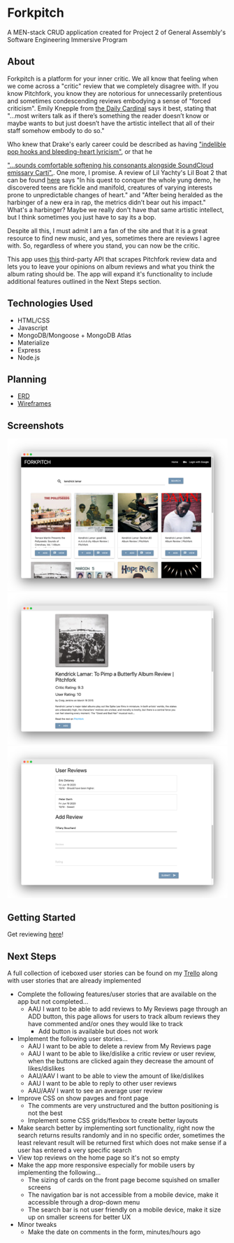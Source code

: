 # Forkpitch

A MEN-stack CRUD application created for Project 2 of General Assembly's Software Engineering Immersive Program

## About
Forkpitch is a platform for your inner critic. We all know that feeling when we come across a "critic" review that we completely disagree with. If you know Pitchfork, you know they are notorious for unnecessarily pretentious and sometimes condescending reviews embodying a sense of "forced criticism". Emily Knepple from [the Daily Cardinal](https://www.dailycardinal.com/article/2020/02/pitchforks-pretentious-problem) says it best, stating that "...most writers talk as if there’s something the reader doesn’t know or maybe wants to but just doesn’t have the artistic intellect that all of their staff somehow embody to do so." 

Who knew that Drake's early career could be described as having ["indelible pop hooks and bleeding-heart lyricism"](https://pitchfork.com/artists/27950-drake/), or that he 

["...sounds comfortable softening his consonants alongside SoundCloud emissary Carti".](https://pitchfork.com/reviews/albums/drake-dark-lane-demo-tapes/). One more, I promise. A review of Lil Yachty's Lil Boat 2 that can be found [here](https://pitchfork.com/reviews/albums/lil-yachty-lil-boat-2/) says "In his quest to conquer the whole yung demo, he discovered teens are fickle and manifold, creatures of varying interests prone to unpredictable changes of heart." and "After being heralded as the harbinger of a new era in rap, the metrics didn’t bear out his impact." What's a harbinger? Maybe we really don't have that same artistic intellect, but I think sometimes you just have to say its a bop. 

Despite all this, I must admit I am a fan of the site and that it is a great resource to find new music, and yes, sometimes there are reviews I agree with. So, regardless of where you stand, you can now be the critic.

This app uses [this](https://github.com/omardelarosa/pitchfork-npm) third-party API that scrapes Pitchfork review data and lets you to leave your opinions on album reviews and what you think the album rating should be. The app will expand it's functionality to include additional features outlined in the Next Steps section.

## Technologies Used
- HTML/CSS
- Javascript 
- MongoDB/Mongoose + MongoDB Atlas
- Materialize 
- Express
- Node.js 

## Planning 
- [ERD](https://app.lucidchart.com/invitations/accept/5fe59195-d0dc-4c47-ad9e-7113447107e2)
- [Wireframes](https://app.lucidchart.com/invitations/accept/25437d16-60c9-4020-8c07-5bdbb8fc879a)

## Screenshots
<img src="/imgs/onescreenshot.png"/>
<img src="/imgs/twoscreenshot.png"/>
<img src="/imgs/threescreenshot.png"/>


## Getting Started 
Get reviewing [here](https://forkpitch.herokuapp.com)!

## Next Steps 
A full collection of iceboxed user stories can be found on my [Trello](https://trello.com/b/lpGplWHP/sei-project-2) along with user stories that are already implemented
- Complete the following features/user stories that are available on the app but not completed...
    - AAU I want to be able to add reviews to My Reviews page through an ADD button, this page allows for users to track album reviews they have commented and/or ones they would like to track
        - Add button is available but does not work
- Implement the following user stories...
    - AAU I want to be able to delete a review from My Reviews page
    - AAU I want to be able to like/dislike a critic review or user review, when the buttons are clicked again they decrease the amount of likes/dislikes
    - AAU/AAV I want to be able to view the amount of like/dislikes 
    - AAU I want to be able to reply to other user reviews
    - AAU/AAV I want to see an average user review 
- Improve CSS on show pavges and front page
    - The comments are very unstructured and the button positioning is not the best
    - Implement some CSS grids/flexbox to create better layouts 
- Make search better by implementing sort functionality, right now the search returns results randomly and in no specific order, sometimes the least relevant result will be returned first which does not make sense if a user has entered a very specific search
- View top reviews on the home page so it's not so empty
- Make the app more responsive especially for mobile users by implementing the following...
    - The sizing of cards on the front page become squished on smaller screens 
    - The navigation bar is not accessible from a mobile device, make it accessible through a drop-down menu
    - The search bar is not user friendly on a mobile device, make it size up on smaller screens for better UX
- Minor tweaks
    - Make the date on comments in the form, minutes/hours ago
